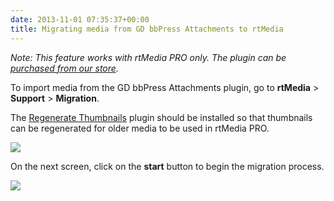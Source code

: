 ```yaml
---
date: 2013-11-01 07:35:37+00:00
title: Migrating media from GD bbPress Attachments to rtMedia
---
```


_Note: This feature works with rtMedia PRO only. The plugin can be [purchased from our store](https://rtcamp.com/store/rtmedia-pro/)._

To import media from the GD bbPress Attachments plugin, go to **rtMedia** > **Support** > **Migration**.

The [Regenerate Thumbnails](http://wordpress.org/plugins/regenerate-thumbnails/) plugin should be installed so that thumbnails can be regenerated for older media to be used in rtMedia PRO.

![](https://rtcamp.com/wp-content/uploads/2013/11/image3.png)

On the next screen, click on the **start** button to begin the migration process.

![](https://rtcamp.com/wp-content/uploads/2013/11/image4.png)
